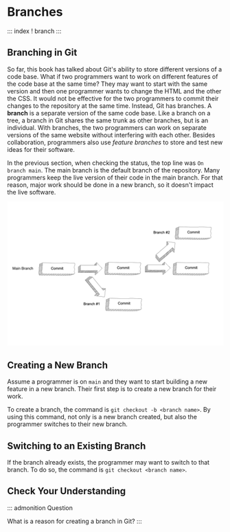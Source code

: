 # Branches

::: index
! branch
:::

## Branching in Git

So far, this book has talked about Git\'s ability to store different
versions of a code base. What if two programmers want to work on
different features of the code base at the same time? They may want to
start with the same version and then one programmer wants to change the
HTML and the other the CSS. It would not be effective for the two
programmers to commit their changes to the repository at the same time.
Instead, Git has branches. A **branch** is a separate version of the
same code base. Like a branch on a tree, a branch in Git shares the same
trunk as other branches, but is an individual. With branches, the two
programmers can work on separate versions of the same website without
interfering with each other. Besides collaboration, programmers also use
*feature branches* to store and test new ideas for their software.

In the previous section, when checking the status, the top line was
`On branch main`. The main branch is the default branch of the
repository. Many programmers keep the live version of their code in the
main branch. For that reason, major work should be done in a new branch,
so it doesn\'t impact the live software.

![](figures/branches-copy.png)

## Creating a New Branch

Assume a programmer is on `main` and they want to start building a new
feature in a new branch. Their first step is to create a new branch for
their work.

To create a branch, the command is `git checkout -b <branch name>`. By
using this command, not only is a new branch created, but also the
programmer switches to their new branch.

## Switching to an Existing Branch

If the branch already exists, the programmer may want to switch to that
branch. To do so, the command is `git checkout <branch name>`.

## Check Your Understanding

::: admonition
Question

What is a reason for creating a branch in Git?
:::
